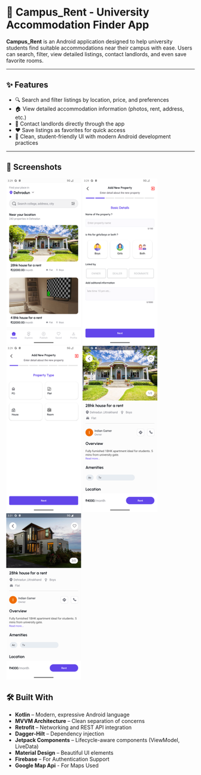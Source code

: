 # 🏫 Campus_Rent - University Accommodation Finder App

**Campus_Rent** is an Android application designed to help university students find suitable accommodations near their campus with ease. Users can search, filter, view detailed listings, contact landlords, and even save favorite rooms.

---

## ✨ Features

- 🔍 Search and filter listings by location, price, and preferences
- 🏠 View detailed accommodation information (photos, rent, address, etc.)
- 💬 Contact landlords directly through the app
- ❤️ Save listings as favorites for quick access
- 🧭 Clean, student-friendly UI with modern Android development practices

---

## 📸 Screenshots

<p float="left">
  <img src="screenshot1.png" width="200" alt="Home Screen">
  <img src="screenshot2.png" width="200" alt="Filter/Search Screen">
  <img src="screenshot3.png" width="200" alt="Room Detail View">
  <img src="screenshot4.png" width="200" alt="Favorites Screen">
  <img src="screenshot5.png" width="200" alt="Favorites Screen">
</p>

## 🛠️ Built With

- **Kotlin** – Modern, expressive Android language
- **MVVM Architecture** – Clean separation of concerns
- **Retrofit** – Networking and REST API integration
- **Dagger-Hilt** – Dependency injection
- **Jetpack Components** – Lifecycle-aware components (ViewModel, LiveData)
- **Material Design** – Beautiful UI elements
- **Firebase** – For Authentication Support
- **Google Map Api** - For Maps Used

